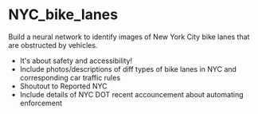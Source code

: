 # NYC_bike_lanes
Build a neural network to identify images of New York City bike lanes that are obstructed by vehicles.

 - It's about safety and accessibility! 
 - Include photos/descriptions of diff types of bike lanes in NYC and corresponding car traffic rules
 - Shoutout to Reported NYC
 - Include details of NYC DOT recent accouncement about automating enforcement
